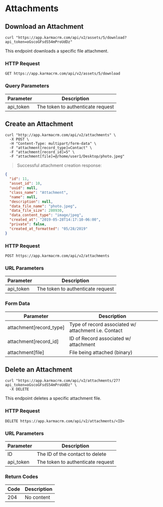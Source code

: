 # Attachments

## Download an Attachment

```shell
curl "https://app.karmacrm.com/api/v2/assets/5/download?api_token=oGscoGFsdS54mProUdDz" 
```

This endpoint downloads a specific file attachment.

### HTTP Request
`GET https://app.karmacrm.com/api/v2/assets/5/download`

### Query Parameters

Parameter | Description
--------- | -----------
api_token | The token to authenticate request

## Create an Attachment

```shell
curl "http://app.karmacrm.com/api/v2/attachments" \
  -X POST \
  -H "Content-Type: multipart/form-data" \
  -F "attachment[record_type]=Contact" \
  -F "attachment[record_id]=5" \
  -F "attachment[file]=@/home/user1/Desktop/photo.jpeg"
```
> Successful attachment creation response:

```json
{
  "id": 11,
  "asset_id": 10,
  "uuid": null,
  "class_name": "Attachment",
  "name": null,
  "description": null,
  "data_file_name": "photo.jpeg",
  "data_file_size": 280930,
  "data_content_type": "image/jpeg",
  "created_at": "2019-05-28T14:17:10-06:00",
  "private": false,
  "created_at_formatted": "05/28/2019"
}
```

### HTTP Request

`POST https://app.karmacrm.com/api/v2/attachments`

### URL Parameters

Parameter | Description
--------- | -----------
api_token | The token to authenticate request

### Form Data

Parameter | Description
--------- | -----------
attachment[record_type] | Type of record associated w/ attachment i.e. Contact
attachment[record_id] | ID of Record associated w/ attachment
attachment[file] | File being attached (binary)

## Delete an Attachment

```shell
curl "https://app.karmacrm.com/api/v2/attachments/27?api_token=oGscoGFsdS54mProUdDz" \
  -X DELETE 
```

This endpoint deletes a specific attachment file.

### HTTP Request

`DELETE https://app.karmacrm.com/api/v2/attachments/<ID>`

### URL Parameters

Parameter | Description
--------- | -----------
ID | The ID of the contact to delete
api_token | The token to authenticate request

### Return Codes

Code | Description
---- | -----------
204 |  No content
